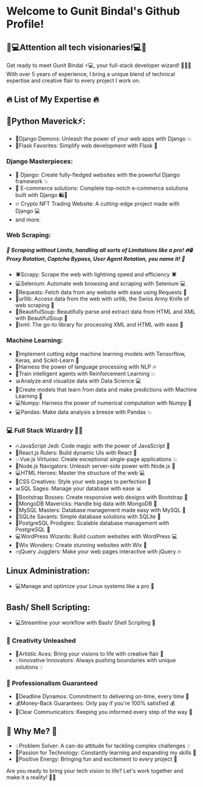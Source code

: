 # Welcome to Gunit Bindal's Github Profile!
## 🚀💻Attention all tech visionaries!💻🚀

Get ready to meet Gunit Bindal ⚡️💻, your full-stack developer wizard! 🧙‍♂️💫 With over 5 years of experience, I bring a unique blend of technical expertise and creative flair to every project I work on.

## 🔥 List of My Expertise 🔥

## 🐍Python Maverick⚡️:
  - 🐍Django Demons: Unleash the power of your web apps with Django 💥 
  - 🐍Flask Favorites: Simplify web development with Flask 🚀 
### Django Masterpieces: 
- 🎨 Django: Create fully-fledged websites with the powerful Django framework 💥
- 🛒 E-commerce solutions: Complete top-notch e-commerce solutions built with Django 🛍️🛒
- 🔥 Crypto NFT Trading Website: A cutting-edge project made with Django 💻
- and more.
### Web Scraping:
##### 🚀 Scraping without Limits, handling all sorts of Limitations like a pro! 🔥🔒 Proxy Rotation, Captcha Bypass, User Agent Rotation, you name it! 💪
  - 🕷️Scrapy: Scrape the web with lightning speed and efficiency 🕷️
  - 💻Selenium: Automate web browsing and scraping with Selenium 💻
  - 🔎Requests: Fetch data from any website with ease using Requests 🔎
  - 🔬urllib: Access data from the web with urllib, the Swiss Army Knife of web scraping 🔬
  - 🎨BeautifulSoup: Beautifully parse and extract data from HTML and XML with BeautifulSoup 🎨
  - 🌳lxml: The go-to library for processing XML and HTML with ease 🌳

### Machine Learning: 
- 🤖Implement cutting edge machine learning models with Tensorflow, Keras, and Scikit-Learn 💪
- 🤖Harness the power of language processing with NLP 🔥
- 🤖Train intelligent agents with Reinforcement Learning 💥
- 📊Analyze and visualize data with Data Science 💻
- 🤖Create models that learn from data and make predictions with Machine Learning 💪
- 💻Numpy: Harness the power of numerical computation with Numpy 🚀 
- 💻Pandas: Make data analysis a breeze with Pandas 💥 

### 💻 Full Stack Wizardry 🧙‍♂️
- 🔥JavaScript Jedi: Code magic with the power of JavaScript 💫
- 💪React.js Rulers: Build dynamic UIs with React 💪
- 💥Vue.js Virtuoso: Create exceptional single-page applications 💥
- 🚀Node.js Navigators: Unleash server-side power with Node.js 🚀
- 💻HTML Heroes: Master the structure of the web 💻
- 🎨CSS Creatives: Style your web pages to perfection 🎨
- 📊SQL Sages: Manage your database with ease 📊
- 🌃Bootstrap Bosses: Create responsive web designs with Bootstrap 🌃
- 💾MongoDB Mavericks: Handle big data with MongoDB 💾
- 💾MySQL Masters: Database management made easy with MySQL 💾
- 💾SQLite Savants: Simple database solutions with SQLite 💾
- 💾PostgreSQL Prodigies: Scalable database management with PostgreSQL 💾
- 💻WordPress Wizards: Build custom websites with WordPress 💻
- 🎨Wix Wonders: Create stunning websites with Wix 🎨
- 🔥jQuery Jugglers: Make your web pages interactive with jQuery 🔥

## Linux Administration: 
  - 💻Manage and optimize your Linux systems like a pro 🔧
## Bash/ Shell Scripting: 
  - 💻Streamline your workflow with Bash/ Shell Scripting 🚀

### 🎨 Creativity Unleashed
- 🎨Artistic Aces: Bring your visions to life with creative flair 🎨
- 💡Innovative Innovators: Always pushing boundaries with unique solutions 💡

### 💪 Professionalism Guaranteed
- 💪Deadline Dynamos: Commitment to delivering on-time, every time 💪
- 💰Money-Back Guarantees: Only pay if you're 100% satisfied 💰
- 💬Clear Communicators: Keeping you informed every step of the way 💬

## 🤔 Why Me? 🤔
- 💡Problem Solver: A can-do attitude for tackling complex challenges 💡
- 🚀Passion for Technology: Constantly learning and expanding my skills 🚀
- 🎉Positive Energy: Bringing fun and excitement to every project 🎉

Are you ready to bring your tech vision to life? Let's work together and make it a reality! 🚀🔥
